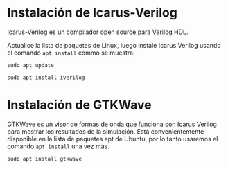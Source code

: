 # Instalación de Icarus-Verilog

Icarus-Verilog es un compilador open source para Verilog HDL.

Actualice la lista de paquetes de Linux, luego instale Icarus Verilog usando el comando ```apt install``` commo se muestra:

```
sudo apt update
```

```
sudo apt install iverilog
```

# Instalación de GTKWave

GTKWave es un visor de formas de onda que funciona con Icarus Verilog para mostrar los resultados de la simulación. Está convenientemente disponible en la lista de paquetes apt de Ubuntu, por lo tanto usaremos el comando ```apt install``` una vez más.


```
sudo apt install gtkwave
```
